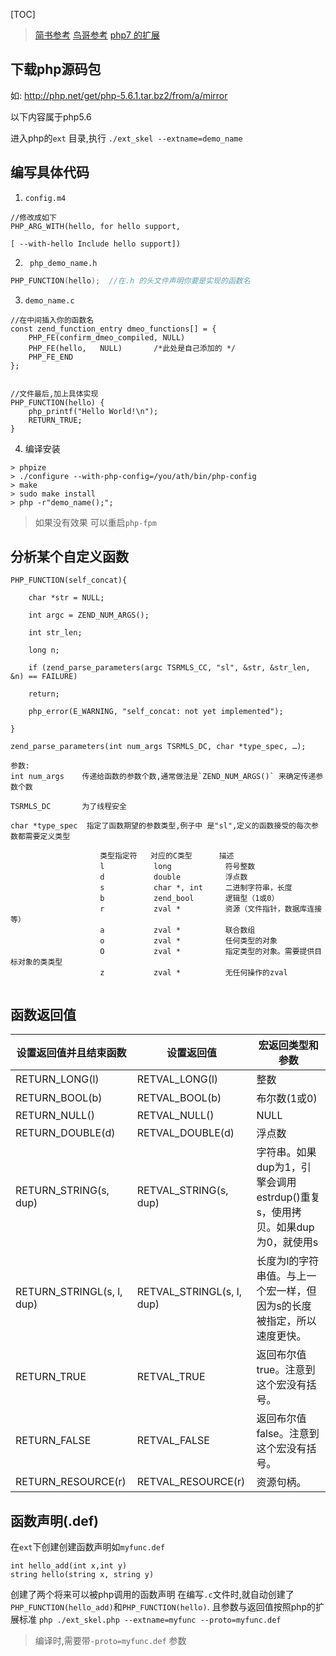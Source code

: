[TOC]

> [简书参考](https://www.jianshu.com/p/24449949e945)
> [鸟哥参考](http://www.laruence.com/2009/04/28/719.html)
> [php7 的扩展](https://segmentfault.com/a/1190000007575322)

## 下载php源码包
如: http://php.net/get/php-5.6.1.tar.bz2/from/a/mirror

以下内容属于php5.6
 
进入php的`ext` 目录,执行
`./ext_skel --extname=demo_name`


## 编写具体代码
1. `config.m4`
```
//修改成如下
PHP_ARG_WITH(hello, for hello support,

[ --with-hello Include hello support])
```

2.  ` php_demo_name.h`
```c
PHP_FUNCTION(hello);  //在.h 的头文件声明你要是实现的函数名
```

3.  `demo_name.c`

```
//在中间插入你的函数名
const zend_function_entry dmeo_functions[] = {
    PHP_FE(confirm_dmeo_compiled, NULL)
    PHP_FE(hello,	NULL)		/*此处是自己添加的 */
    PHP_FE_END
};


//文件最后,加上具体实现
PHP_FUNCTION(hello) {
    php_printf("Hello World!\n");
    RETURN_TRUE;
}
```

4. 编译安装
```
> phpize
> ./configure --with-php-config=/you/ath/bin/php-config
> make
> sudo make install
> php -r"demo_name();";
```
> 如果没有效果 可以重启`php-fpm`

## 分析某个自定义函数
```
PHP_FUNCTION(self_concat){
 
    char *str = NULL;

    int argc = ZEND_NUM_ARGS();

    int str_len;

    long n;

    if (zend_parse_parameters(argc TSRMLS_CC, "sl", &str, &str_len, &n) == FAILURE)

    return;

    php_error(E_WARNING, "self_concat: not yet implemented");
 
}
```
```
zend_parse_parameters(int num_args TSRMLS_DC, char *type_spec, …);

参数:
int num_args	传递给函数的参数个数,通常做法是`ZEND_NUM_ARGS()` 来确定传递参数个数

TSRMLS_DC 		为了线程安全

char *type_spec	 指定了函数期望的参数类型,例子中 是"sl",定义的函数接受的每次参数都需要定义类型

                    类型指定符	对应的C类型		描述
                    l			long			符号整数
                    d			double			浮点数
                    s			char *, int		二进制字符串，长度
                    b			zend_bool		逻辑型（1或0）
                    r			zval *			资源（文件指针，数据库连接等）
                    a			zval *			联合数组
                    o			zval *			任何类型的对象
                    O			zval *			指定类型的对象。需要提供目标对象的类类型
                    z			zval *			无任何操作的zval


```

## 函数返回值
|设置返回值并且结束函数 |			设置返回值 |		宏返回类型和参数 |
|---|---|---|
|RETURN_LONG(l)	| RETVAL_LONG(l) |	整数 |
|RETURN_BOOL(b)	| RETVAL_BOOL(b) | 	布尔数(1或0)| 
|RETURN_NULL()|	RETVAL_NULL()	|NULL
|RETURN_DOUBLE(d)	|RETVAL_DOUBLE(d)	|浮点数|
|RETURN_STRING(s, dup)|	RETVAL_STRING(s, dup)	|字符串。如果dup为1，引擎会调用estrdup()重复s，使用拷贝。如果dup为0，就使用s|
|RETURN_STRINGL(s, l, dup)	|RETVAL_STRINGL(s, l, dup)	|长度为l的字符串值。与上一个宏一样，但因为s的长度被指定，所以速度更快。|
|RETURN_TRUE	|RETVAL_TRUE	|返回布尔值true。注意到这个宏没有括号。|
|RETURN_FALSE|	RETVAL_FALSE	|返回布尔值false。注意到这个宏没有括号。|
|RETURN_RESOURCE(r) | 	RETVAL_RESOURCE(r) |	资源句柄。|


## 函数声明(.def)
在`ext`下创建创建函数声明如`myfunc.def`
```
int hello_add(int x,int y)  
string hello(string x, string y)  
```
创建了两个将来可以被php调用的函数声明
在编写`.c`文件时,就自动创建了`PHP_FUNCTION(hello_add)`和`PHP_FUNCTION(hello)`.
且参数与返回值按照php的扩展标准
`php ./ext_skel.php --extname=myfunc --proto=myfunc.def`

>  编译时,需要带`-proto=myfunc.def` 参数
